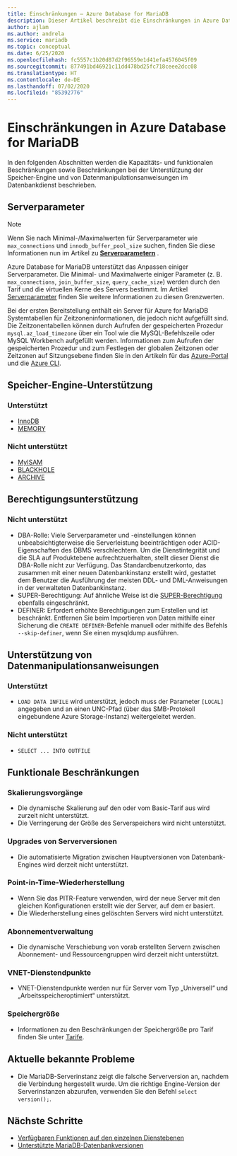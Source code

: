 ```yaml
---
title: Einschränkungen – Azure Database for MariaDB
description: Dieser Artikel beschreibt die Einschränkungen in Azure Database for MariaDB, z.B. die Anzahl von Verbindungs- und Speicher-Engine-Optionen.
author: ajlam
ms.author: andrela
ms.service: mariadb
ms.topic: conceptual
ms.date: 6/25/2020
ms.openlocfilehash: fc5557c1b20d87d2f96559e1d41efa4576045f09
ms.sourcegitcommit: 877491bd46921c11dd478bd25fc718ceee2dcc08
ms.translationtype: HT
ms.contentlocale: de-DE
ms.lasthandoff: 07/02/2020
ms.locfileid: "85392776"
---
```

# <a name="limitations-in-azure-database-for-mariadb"></a>Einschränkungen in Azure Database for MariaDB
In den folgenden Abschnitten werden die Kapazitäts- und funktionalen Beschränkungen sowie Beschränkungen bei der Unterstützung der Speicher-Engine und von Datenmanipulationsanweisungen im Datenbankdienst beschrieben.

## <a name="server-parameters"></a>Serverparameter

> [!NOTE]
> Wenn Sie nach Minimal-/Maximalwerten für Serverparameter wie `max_connections` und `innodb_buffer_pool_size` suchen, finden Sie diese Informationen nun im Artikel zu **[Serverparametern](./concepts-server-parameters.md)** .

Azure Database for MariaDB unterstützt das Anpassen einiger Serverparameter. Die Minimal- und Maximalwerte einiger Parameter (z. B. `max_connections`, `join_buffer_size`, `query_cache_size`) werden durch den Tarif und die virtuellen Kerne des Servers bestimmt. Im Artikel [Serverparameter](./concepts-server-parameters.md) finden Sie weitere Informationen zu diesen Grenzwerten.

Bei der ersten Bereitstellung enthält ein Server für Azure for MariaDB Systemtabellen für Zeitzoneninformationen, die jedoch nicht aufgefüllt sind. Die Zeitzonentabellen können durch Aufrufen der gespeicherten Prozedur `mysql.az_load_timezone` über ein Tool wie die MySQL-Befehlszeile oder MySQL Workbench aufgefüllt werden. Informationen zum Aufrufen der gespeicherten Prozedur und zum Festlegen der globalen Zeitzonen oder Zeitzonen auf Sitzungsebene finden Sie in den Artikeln für das [Azure-Portal](howto-server-parameters.md#working-with-the-time-zone-parameter) und die [Azure CLI](howto-configure-server-parameters-cli.md#working-with-the-time-zone-parameter).

## <a name="storage-engine-support"></a>Speicher-Engine-Unterstützung

### <a name="supported"></a>Unterstützt
- [InnoDB](https://mariadb.com/kb/en/library/xtradb-and-innodb/)
- [MEMORY](https://mariadb.com/kb/en/library/memory-storage-engine/)

### <a name="unsupported"></a>Nicht unterstützt
- [MyISAM](https://mariadb.com/kb/en/library/myisam-storage-engine/)
- [BLACKHOLE](https://mariadb.com/kb/en/library/blackhole/)
- [ARCHIVE](https://mariadb.com/kb/en/library/archive/)

## <a name="privilege-support"></a>Berechtigungsunterstützung

### <a name="unsupported"></a>Nicht unterstützt
- DBA-Rolle: Viele Serverparameter und -einstellungen können unbeabsichtigterweise die Serverleistung beeinträchtigen oder ACID-Eigenschaften des DBMS verschlechtern. Um die Dienstintegrität und die SLA auf Produktebene aufrechtzuerhalten, stellt dieser Dienst die DBA-Rolle nicht zur Verfügung. Das Standardbenutzerkonto, das zusammen mit einer neuen Datenbankinstanz erstellt wird, gestattet dem Benutzer die Ausführung der meisten DDL- und DML-Anweisungen in der verwalteten Datenbankinstanz.
- SUPER-Berechtigung: Auf ähnliche Weise ist die [SUPER-Berechtigung](https://mariadb.com/kb/en/library/grant/#global-privileges) ebenfalls eingeschränkt.
- DEFINER: Erfordert erhöhte Berechtigungen zum Erstellen und ist beschränkt. Entfernen Sie beim Importieren von Daten mithilfe einer Sicherung die `CREATE DEFINER`-Befehle manuell oder mithilfe des Befehls `--skip-definer`, wenn Sie einen mysqldump ausführen.

## <a name="data-manipulation-statement-support"></a>Unterstützung von Datenmanipulationsanweisungen

### <a name="supported"></a>Unterstützt
- `LOAD DATA INFILE` wird unterstützt, jedoch muss der Parameter `[LOCAL]` angegeben und an einen UNC-Pfad (über das SMB-Protokoll eingebundene Azure Storage-Instanz) weitergeleitet werden.

### <a name="unsupported"></a>Nicht unterstützt
- `SELECT ... INTO OUTFILE`

## <a name="functional-limitations"></a>Funktionale Beschränkungen

### <a name="scale-operations"></a>Skalierungsvorgänge
- Die dynamische Skalierung auf den oder vom Basic-Tarif aus wird zurzeit nicht unterstützt.
- Die Verringerung der Größe des Serverspeichers wird nicht unterstützt.

### <a name="server-version-upgrades"></a>Upgrades von Serverversionen
- Die automatisierte Migration zwischen Hauptversionen von Datenbank-Engines wird derzeit nicht unterstützt.

### <a name="point-in-time-restore"></a>Point-in-Time-Wiederherstellung
- Wenn Sie das PITR-Feature verwenden, wird der neue Server mit den gleichen Konfigurationen erstellt wie der Server, auf dem er basiert.
- Die Wiederherstellung eines gelöschten Servers wird nicht unterstützt.

### <a name="subscription-management"></a>Abonnementverwaltung
- Die dynamische Verschiebung von vorab erstellten Servern zwischen Abonnement- und Ressourcengruppen wird derzeit nicht unterstützt.

### <a name="vnet-service-endpoints"></a>VNET-Dienstendpunkte
- VNET-Dienstendpunkte werden nur für Server vom Typ „Universell“ und „Arbeitsspeicheroptimiert“ unterstützt.

### <a name="storage-size"></a>Speichergröße
- Informationen zu den Beschränkungen der Speichergröße pro Tarif finden Sie unter [Tarife](concepts-pricing-tiers.md).

## <a name="current-known-issues"></a>Aktuelle bekannte Probleme
- Die MariaDB-Serverinstanz zeigt die falsche Serverversion an, nachdem die Verbindung hergestellt wurde. Um die richtige Engine-Version der Serverinstanzen abzurufen, verwenden Sie den Befehl `select version();`.

## <a name="next-steps"></a>Nächste Schritte
- [Verfügbaren Funktionen auf den einzelnen Dienstebenen](concepts-pricing-tiers.md)
- [Unterstützte MariaDB-Datenbankversionen](concepts-supported-versions.md)
